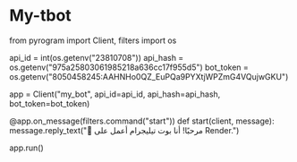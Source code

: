 # My-tbot
from pyrogram import Client, filters
import os

api_id = int(os.getenv("23810708"))
api_hash = os.getenv("975a25803061985218a636cc17f955d5")
bot_token = os.getenv("8050458245:AAHNHo0QZ_EuPQa9PYXtjWPZmG4VQujwGKU")

app = Client("my_bot", api_id=api_id, api_hash=api_hash, bot_token=bot_token)

@app.on_message(filters.command("start"))
def start(client, message):
    message.reply_text("👋 مرحبًا! أنا بوت تيليجرام أعمل على Render.")

app.run()